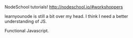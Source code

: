 NodeSchool tutorials!  http://nodeschool.io/#workshoppers

learnyounode is still a bit over my head. 
I think I need a better understanding of JS.

Functional Javascript.
